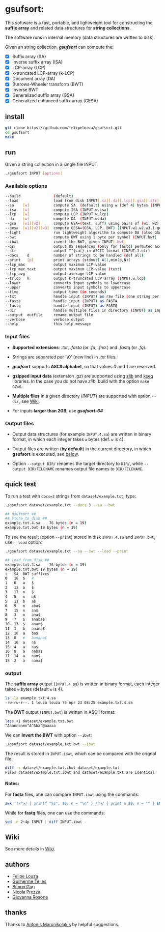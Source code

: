 # gsufsort: 

This software is a fast, portable, and lightweight tool for constructing the **suffix array** and related data structures for **string collections**. 

The software runs in internal memory (data structures are written to disk). 

Given an string collection, **_gsufsort_** can compute the:

- [x] Suffix array (SA)
- [x] Inverse suffix array (ISA)
- [x] LCP-array (LCP)
- [x] k-truncated LCP-array (k-LCP)
- [x] Document array (DA)
- [x] Burrows-Wheeler transform (BWT)
- [x] Inverse BWT
- [x] Generalized suffix array (GSA)
- [x] Generalized enhanced suffix array (GESA)

## install

```sh
git clone https://github.com/felipelouza/gsufsort.git
cd gsufsort
make 
```

## run

Given a string collection in a single file INPUT.

```sh
./gsufsort INPUT [options]
```

### Available options

```sh
--build	              (default)
--load                load from disk INPUT[.sa][.da][.lcp][.gsa][.str]
--sa    [w]           compute SA  (default) using w (def 4) bytes (INPUT.w.sa)
--isa   [w]           compute ISA (INPUT.w.isa)
--lcp   [w]           compute LCP (INPUT.w.lcp)
--da    [w]           compute DA  (INPUT.w.da)
--gsa   [w1][w2]      compute GSA=(text, suff) using pairs of (w1, w2) bytes (INPUT.w1.w2.gsa)
--gesa  [w1][w2][w3]  compute GESA=(GSA, LCP, BWT) (INPUT.w1.w2.w3.1.gesa)
--light               run lightweight algorithm to compute DA (also GSA and GESA)
--bwt                 compute BWT using 1 byte per symbol (INPUT.bwt)
--ibwt                invert the BWT, given INPUT[.bwt]
--qs                  output QS sequences (only for fastq) permuted according to the BWT (INPUT.qs)
--str                 output T^{cat} in ASCII format (INPUT.1.str)
--docs    d           number of strings to be handled (def all)
--print   [p]         print arrays (stdout) A[1,min(p,N)]
--lcp_max             output maximum LCP-value
--lcp_max_text        output maximum LCP-value (text)
--lcp_avg             output average LCP-value
--trlcp   k           output k-truncated LCP array (INPUT.w.lcp)
--lower               converts input symbols to lowercase
--upper               converts input symbols to uppercase 
--time                output time (in seconds)
--txt                 handle input (INPUT) as raw file (one string per line)
--fasta               handle input (INPUT) as FASTA 
--fastq               handle input (INPUT) as FASTQ
--dir                 handle multiple files in directory (INPUT) as input
--output  outfile     rename output file
--verbose             verbose output
--help                this help message
```

### Input files 

- **Supported extensions**: _.txt_, _.fasta_ (or _.fa_, _.fna._) and _.fastq_ (or _.fq_).

- Strings are separated per '\0' (new line) in _.txt_ files.

- **_gsufsort_** supports **ASCII alphabet**, so that values _0_ and _1_ are reserved.

- **gzipped input data** (extension _.gz_) are supported uzing [zlib](https://github.com/felipelouza/gsufsort/tree/master/external/zlib) and [kseq](https://github.com/felipelouza/gsufsort/tree/master/external/kseq) libraries. In the case you do not have _zlib_, build with the option ``make GZ=0``.

- **Multiple files** in a given directory (_INPUT_) are supported with option ``--dir``, see [Wiki](https://github.com/felipelouza/gsufsort/wiki/Multiple-Files).

- For inputs **larger than 2GB**, use **_gsufsort-64_**

### Output files 

- Output data structures (for example ``INPUT.4.sa``) are written in binary format, in which each integer takes ``w`` bytes (def. ``w`` is 4).

- Output files are written (**by default**) in the current directory, in which **gsufsort** is executed, see [below](https://github.com/felipelouza/gsufsort#output).

- Option ``--output DIR/`` renames the target directory to ``DIR/``, while ``--output DIR/FILENAME`` renames output file names to ``DIR/FILENAME``.

## quick test

To run a test with ``docs=3`` strings from ``dataset/example.txt``, type:

```sh
./gsufsort dataset/example.txt --docs 3 --sa --bwt
```

```sh
## gsufsort ##
## store_to_disk ##
example.txt.4.sa	76 bytes (n = 19)
example.txt.bwt	19 bytes (n = 19)
```

To see the result (option ``--print``) stored in disk ``INPUT.4.sa`` and ``INPUT.bwt``, use ``--load`` option:

```sh
./gsufsort dataset/example.txt --sa --bwt --load --print
```

```sh
## load_from_disk ##
example.txt.4.sa	76 bytes (n = 19)
example.txt.bwt	19 bytes (n = 19)
i	SA	BWT	suffixes
0	18	$	#
1	6	a	$
2	12	a	$
3	17	n	$
4	5	n	a$
5	11	b	a$
6	9	n	aba$
7	15	n	an$
8	3	n	ana$
9	7	$	anaba$
10	13	$	anan$
11	1	b	anana$
12	10	a	ba$
13	0	#	banana$
14	16	a	n$
15	4	a	na$
16	8	a	naba$
17	14	a	nan$
18	2	a	nana$
```

### output

The **suffix array** output (``INPUT.4.sa``) is written in binary format, each integer takes ``w`` bytes (default ``w`` is 4).

```sh
ls -la example.txt.4.sa
-rw-rw-r--. 1 louza louza 76 Apr 23 08:25 example.txt.4.sa
```

The **BWT** output (``INPUT.bwt``) is written in ASCII format:

```sh
less +1 dataset/example.txt.bwt
^Aaannbnnn^A^Aba^@aaaaa
```

We can **invert the BWT** with option ``--ibwt``:

```sh
./gsufsort dataset/example.txt.bwt --ibwt
```

The result is stored in ``INPUT.ibwt``, which can be compared with the orignal file:

```sh
diff -s dataset/example.txt.ibwt dataset/example.txt
Files dataset/example.txt.ibwt and dataset/example.txt are identical
```

#### Notes:

For **fasta** files, one can compare ``INPUT.ibwt`` using the commands:

```sh
awk '!/^>/ { printf "%s", $0; n = "\n" } /^>/ { print n $0; n = "" } END { printf "%s", n }' INPUT | sed '/^>/d' - | diff INPUT.ibwt -
```

While for **fastq** files, one can use the commands:

```sh
sed -n 2~4p INPUT | diff INPUT.ibwt -
```
## Wiki

See more details in [Wiki](https://github.com/felipelouza/gsufsort/wiki).

## authors

* [Felipe Louza](https://github.com/felipelouza)
* [Guilherme Telles](https://github.com/gptelles)
* [Simon Gog](https://github.com/simongog)
* [Nicola Prezza](https://github.com/nicolaprezza)
* [Giovanna Rosone](https://github.com/giovannarosone/)

## thanks

Thanks to [Antonis Maronikolakis](https://github.com/antmarakis) by helpful suggestions.

